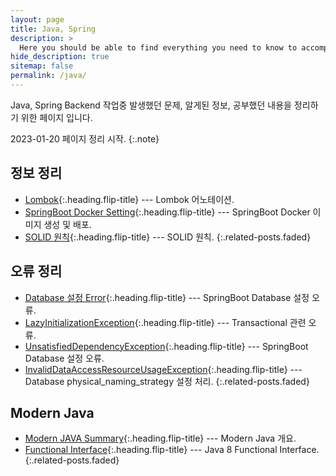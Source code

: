 ```yaml
---
layout: page
title: Java, Spring
description: >
  Here you should be able to find everything you need to know to accomplish the most common tasks when blogging with Hydejack.
hide_description: true
sitemap: false
permalink: /java/
---
```


Java, Spring Backend 작업중 발생했던 문제, 알게된 정보, 공부했던 내용을 정리하기 위한 페이지 입니다.

2023-01-20 페이지 정리 시작.
{:.note}


## 정보 정리
* [Lombok]{:.heading.flip-title} --- Lombok 어노테이션.
* [SpringBoot Docker Setting]{:.heading.flip-title} --- SpringBoot Docker 이미지 생성 및 배포.
* [SOLID 원칙]{:.heading.flip-title} --- SOLID 원칙.
{:.related-posts.faded}

## 오류 정리
* [Database 설정 Error]{:.heading.flip-title} --- SpringBoot Database 설정 오류.
* [LazyInitializationException]{:.heading.flip-title} --- Transactional 관련 오류.
* [UnsatisfiedDependencyException]{:.heading.flip-title} --- SpringBoot Database 설정 오류.
* [InvalidDataAccessResourceUsageException]{:.heading.flip-title} --- Database physical_naming_strategy 설정 처리.
  {:.related-posts.faded}

## Modern Java
* [Modern JAVA Summary]{:.heading.flip-title} --- Modern Java 개요.
* [Functional Interface]{:.heading.flip-title} --- Java 8 Functional Interface.
  {:.related-posts.faded}

[Lombok]: summary/2020-04-20-lombok-Annotation/
[Database 설정 Error]: error/2023-03-19-SpringBootDatabaseError/
[SpringBoot Docker Setting]: summary/2023-03-19-SpringBootDockerSetting/
[Modern JAVA Summary]: modern-java/2023-05-03-ModernJavaSummary/
[Functional Interface]: modern-java/2023-05-07-FunctionalInterface/
[SOLID 원칙]: summary/2024-01-20-SOLID/
[LazyInitializationException]: error/2024-07-18-LazyInitializationException/
[UnsatisfiedDependencyException]: error/2024-08-30-UnsatisfiedDependencyException/
[InvalidDataAccessResourceUsageException]: error/2024-09-20-InvalidDataAccessResourceUsageException/